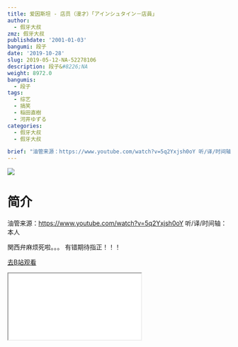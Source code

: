 ```yaml
---
title: 爱因斯坦 - 店员（漫才）「アインシュタイン－店員」
author:
  - 假牙大叔
zmz: 假牙大叔
publishdate: '2001-01-03'
bangumi: 段子
date: '2019-10-28'
slug: 2019-05-12-NA-52278106
description: 段子&#8226;NA
weight: 8972.0
bangumis:
  - 段子
tags:
  - 综艺
  - 搞笑
  - 稲田直樹
  - 河井ゆずる
categories:
  - 假牙大叔
  - 假牙大叔

brief: "油管来源：https://www.youtube.com/watch?v=5q2Yxjsh0oY 听/译/时间轴：本人 関西弁麻烦死啦。。。 有错期待指正！！！"
---
```

![](https://raw.githubusercontent.com/tcgriffith/owaraisite/master/static/tmpimg/533d3da9fff90cfba4164eda83a7ba9528176283.jpg.480.jpg)
# 简介  
油管来源：https://www.youtube.com/watch?v=5q2Yxjsh0oY
听/译/时间轴：本人

関西弁麻烦死啦。。。
有错期待指正！！！  

[去B站观看](https://www.bilibili.com/video/av52278106/)
<div class ="resp-container"><iframe class="testiframe" src="//player.bilibili.com/player.html?aid=52278106"", scrolling="no", allowfullscreen="true" > </iframe></div> 
